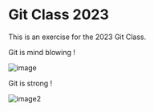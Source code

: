 # Git Class 2023

This is an exercise for the 2023 Git Class.

Git is mind blowing !

![image](https://media4.giphy.com/media/26ufdipQqU2lhNA4g/giphy.gif?cid=6c09b952nz1rkx6ak5rfxdjfhu3t3efx0jmnhmfwi4ci7p3t&rid=giphy.gif&ct=g)

Git is strong !

![image2](https://media1.giphy.com/media/D7z8JfNANqahW/200w.gif?cid=82a1493bpzbvwqqygkzuly6f0g0alwd81lgqn5r8t6qird5u&rid=200w.gif&ct=g)
